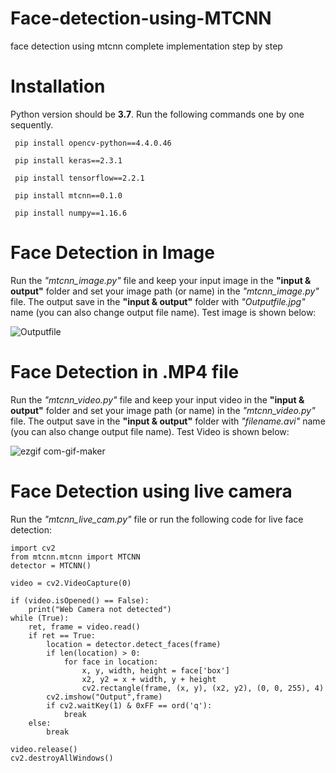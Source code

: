 # Face-detection-using-MTCNN
face detection using mtcnn complete implementation step by step

# Installation
Python version should be **3.7**. Run the following commands one by one sequently.

     pip install opencv-python==4.4.0.46
     
     pip install keras==2.3.1
     
     pip install tensorflow==2.2.1
     
     pip install mtcnn==0.1.0
     
     pip install numpy==1.16.6

# Face Detection in Image
Run the *"mtcnn_image.py"* file and keep your input image in the **"input & output"** folder and set your image path (or name) in the *"mtcnn_image.py"* file. The output save in the **"input & output"** folder with *"Outputfile.jpg"* name (you can also change output file name).
Test image is shown below:

![Outputfile](https://user-images.githubusercontent.com/57293126/104318957-f9404880-5501-11eb-8601-179d266d2540.jpg)

# Face Detection in .MP4 file
Run the *"mtcnn_video.py"* file and keep your input video in the **"input & output"** folder and set your image path (or name) in the *"mtcnn_video.py"* file. The output save in the **"input & output"** folder with *"filename.avi"* name (you can also change output file name).
Test Video is shown below:

![ezgif com-gif-maker](https://user-images.githubusercontent.com/57293126/104320928-c481c080-5504-11eb-99cd-1a10bdfdcfb1.gif)

# Face Detection using live camera
Run the *"mtcnn_live_cam.py"* file or run the following code for live face detection:

    import cv2
    from mtcnn.mtcnn import MTCNN
    detector = MTCNN()

    video = cv2.VideoCapture(0)

    if (video.isOpened() == False):
        print("Web Camera not detected")
    while (True):
        ret, frame = video.read()
        if ret == True:
            location = detector.detect_faces(frame)
            if len(location) > 0:
                for face in location:
                    x, y, width, height = face['box']
                    x2, y2 = x + width, y + height
                    cv2.rectangle(frame, (x, y), (x2, y2), (0, 0, 255), 4)
            cv2.imshow("Output",frame)
            if cv2.waitKey(1) & 0xFF == ord('q'):
                break
        else:
            break

    video.release()
    cv2.destroyAllWindows()
